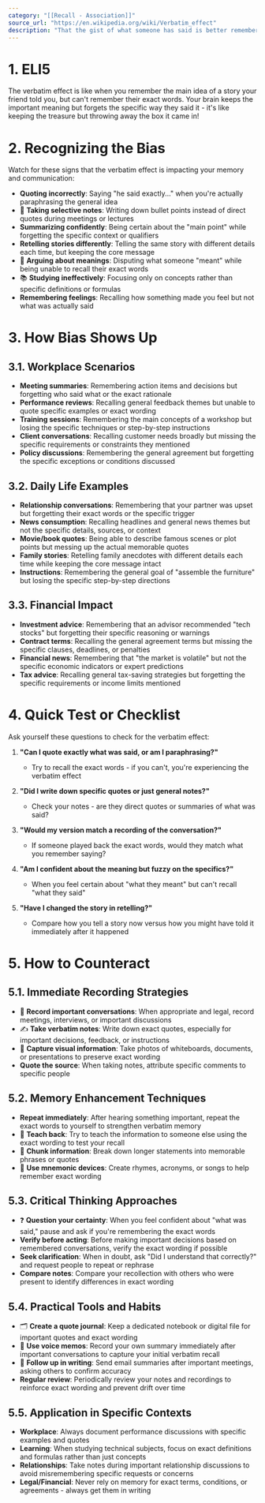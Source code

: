 ```yaml
---
category: "[[Recall - Association]]"
source_url: "https://en.wikipedia.org/wiki/Verbatim_effect"
description: "That the gist of what someone has said is better remembered than the verbatim wording"
---
```


# 1. ELI5

The verbatim effect is like when you remember the main idea of a story your friend told you, but can't remember their exact words. Your brain keeps the important meaning but forgets the specific way they said it - it's like keeping the treasure but throwing away the box it came in!

# 2. Recognizing the Bias

Watch for these signs that the verbatim effect is impacting your memory and communication:

- **Quoting incorrectly**: Saying "he said exactly..." when you're actually paraphrasing the general idea
- 📝 **Taking selective notes**: Writing down bullet points instead of direct quotes during meetings or lectures
- **Summarizing confidently**: Being certain about the "main point" while forgetting the specific context or qualifiers
- **Retelling stories differently**: Telling the same story with different details each time, but keeping the core message
- 🤔 **Arguing about meanings**: Disputing what someone "meant" while being unable to recall their exact words
- 📚 **Studying ineffectively**: Focusing only on concepts rather than specific definitions or formulas
- **Remembering feelings**: Recalling how something made you feel but not what was actually said

# 3. How Bias Shows Up

## 3.1. Workplace Scenarios

- **Meeting summaries**: Remembering action items and decisions but forgetting who said what or the exact rationale
- **Performance reviews**: Recalling general feedback themes but unable to quote specific examples or exact wording
- **Training sessions**: Remembering the main concepts of a workshop but losing the specific techniques or step-by-step instructions
- **Client conversations**: Recalling customer needs broadly but missing the specific requirements or constraints they mentioned
- **Policy discussions**: Remembering the general agreement but forgetting the specific exceptions or conditions discussed

## 3.2. Daily Life Examples

- **Relationship conversations**: Remembering that your partner was upset but forgetting their exact words or the specific trigger
- **News consumption**: Recalling headlines and general news themes but not the specific details, sources, or context
- **Movie/book quotes**: Being able to describe famous scenes or plot points but messing up the actual memorable quotes
- **Family stories**: Retelling family anecdotes with different details each time while keeping the core message intact
- **Instructions**: Remembering the general goal of "assemble the furniture" but losing the specific step-by-step directions

## 3.3. Financial Impact

- **Investment advice**: Remembering that an advisor recommended "tech stocks" but forgetting their specific reasoning or warnings
- **Contract terms**: Recalling the general agreement terms but missing the specific clauses, deadlines, or penalties
- **Financial news**: Remembering that "the market is volatile" but not the specific economic indicators or expert predictions
- **Tax advice**: Recalling general tax-saving strategies but forgetting the specific requirements or income limits mentioned

# 4. Quick Test or Checklist

Ask yourself these questions to check for the verbatim effect:

1. **"Can I quote exactly what was said, or am I paraphrasing?"**
   - Try to recall the exact words - if you can't, you're experiencing the verbatim effect

2. **"Did I write down specific quotes or just general notes?"**
   - Check your notes - are they direct quotes or summaries of what was said?

3. **"Would my version match a recording of the conversation?"**
   - If someone played back the exact words, would they match what you remember saying?

4. **"Am I confident about the meaning but fuzzy on the specifics?"**
   - When you feel certain about "what they meant" but can't recall "what they said"

5. **"Have I changed the story in retelling?"**
   - Compare how you tell a story now versus how you might have told it immediately after it happened

# 5. How to Counteract

## 5.1. Immediate Recording Strategies

- 📱 **Record important conversations**: When appropriate and legal, record meetings, interviews, or important discussions
- ✍️ **Take verbatim notes**: Write down exact quotes, especially for important decisions, feedback, or instructions
- 📸 **Capture visual information**: Take photos of whiteboards, documents, or presentations to preserve exact wording
- **Quote the source**: When taking notes, attribute specific comments to specific people

## 5.2. Memory Enhancement Techniques

- **Repeat immediately**: After hearing something important, repeat the exact words to yourself to strengthen verbatim memory
- 📝 **Teach back**: Try to teach the information to someone else using the exact wording to test your recall
- 🧩 **Chunk information**: Break down longer statements into memorable phrases or quotes
- 🎵 **Use mnemonic devices**: Create rhymes, acronyms, or songs to help remember exact wording

## 5.3. Critical Thinking Approaches

- ❓ **Question your certainty**: When you feel confident about "what was said," pause and ask if you're remembering the exact words
- **Verify before acting**: Before making important decisions based on remembered conversations, verify the exact wording if possible
- **Seek clarification**: When in doubt, ask "Did I understand that correctly?" and request people to repeat or rephrase
- **Compare notes**: Compare your recollection with others who were present to identify differences in exact wording

## 5.4. Practical Tools and Habits

- 🗂️ **Create a quote journal**: Keep a dedicated notebook or digital file for important quotes and exact wording
- 📱 **Use voice memos**: Record your own summary immediately after important conversations to capture your initial verbatim recall
- 📧 **Follow up in writing**: Send email summaries after important meetings, asking others to confirm accuracy
- **Regular review**: Periodically review your notes and recordings to reinforce exact wording and prevent drift over time

## 5.5. Application in Specific Contexts

- **Workplace**: Always document performance discussions with specific examples and quotes
- **Learning**: When studying technical subjects, focus on exact definitions and formulas rather than just concepts
- **Relationships**: Take notes during important relationship discussions to avoid misremembering specific requests or concerns
- **Legal/Financial**: Never rely on memory for exact terms, conditions, or agreements - always get them in writing